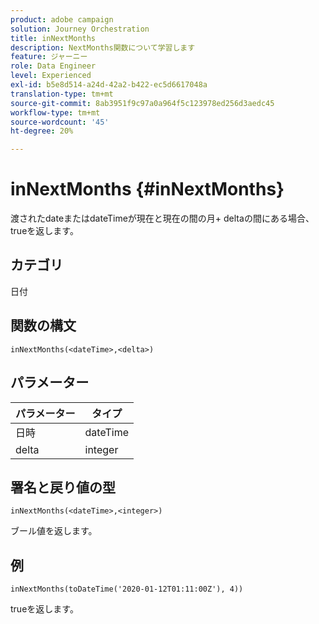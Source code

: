```yaml
---
product: adobe campaign
solution: Journey Orchestration
title: inNextMonths
description: NextMonths関数について学習します
feature: ジャーニー
role: Data Engineer
level: Experienced
exl-id: b5e8d514-a24d-42a2-b422-ec5d6617048a
translation-type: tm+mt
source-git-commit: 8ab3951f9c97a0a964f5c123978ed256d3aedc45
workflow-type: tm+mt
source-wordcount: '45'
ht-degree: 20%

---
```


# inNextMonths {#inNextMonths}

渡されたdateまたはdateTimeが現在と現在の間の月+ deltaの間にある場合、trueを返します。

## カテゴリ

日付

## 関数の構文

`inNextMonths(<dateTime>,<delta>)`

## パラメーター

| パラメーター | タイプ |
|-----------|------------------|
| 日時 | dateTime |
| delta | integer |

## 署名と戻り値の型

`inNextMonths(<dateTime>,<integer>)`

ブール値を返します。

## 例

`inNextMonths(toDateTime('2020-01-12T01:11:00Z'), 4))`

trueを返します。
